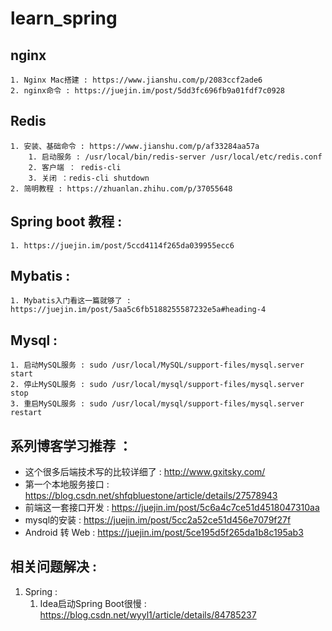 # learn_spring

## nginx
    1. Nginx Mac搭建 : https://www.jianshu.com/p/2083ccf2ade6
    2. nginx命令 : https://juejin.im/post/5dd3fc696fb9a01fdf7c0928
## Redis
    1. 安装、基础命令 : https://www.jianshu.com/p/af33284aa57a
        1. 启动服务 : /usr/local/bin/redis-server /usr/local/etc/redis.conf
        2. 客户端 ： redis-cli
        3. 关闭 ：redis-cli shutdown
    2. 简明教程 : https://zhuanlan.zhihu.com/p/37055648
## Spring boot 教程 : 
    1. https://juejin.im/post/5ccd4114f265da039955ecc6
## Mybatis : 
    1. Mybatis入门看这一篇就够了 : https://juejin.im/post/5aa5c6fb5188255587232e5a#heading-4
## Mysql : 
    1. 启动MySQL服务 : sudo /usr/local/MySQL/support-files/mysql.server start
    2. 停止MySQL服务 : sudo /usr/local/mysql/support-files/mysql.server stop
    3. 重启MySQL服务 : sudo /usr/local/mysql/support-files/mysql.server restart

## 系列博客学习推荐 ： 
* 这个很多后端技术写的比较详细了 : http://www.gxitsky.com/ 
* 第一个本地服务接口 : https://blog.csdn.net/shfqbluestone/article/details/27578943
* 前端这一套接口开发 : https://juejin.im/post/5c6a4c7ce51d4518047310aa
* mysql的安装 : https://juejin.im/post/5cc2a52ce51d456e7079f27f
* Android 转 Web : https://juejin.im/post/5ce195d5f265da1b8c195ab3


## 相关问题解决 : 
1. Spring : 
    1. Idea启动Spring Boot很慢 : https://blog.csdn.net/wyyl1/article/details/84785237
